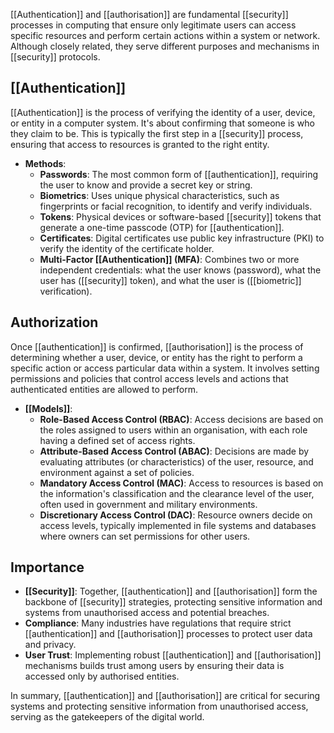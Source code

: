 [[Authentication]] and [[authorisation]] are fundamental [[security]] processes in computing that ensure only legitimate users can access specific resources and perform certain actions within a system or network. Although closely related, they serve different purposes and mechanisms in [[security]] protocols.

## [[Authentication]]

[[Authentication]] is the process of verifying the identity of a user, device, or entity in a computer system. It's about confirming that someone is who they claim to be. This is typically the first step in a [[security]] process, ensuring that access to resources is granted to the right entity.

- **Methods**:
    - **Passwords**: The most common form of [[authentication]], requiring the user to know and provide a secret key or string.
    - **Biometrics**: Uses unique physical characteristics, such as fingerprints or facial recognition, to identify and verify individuals.
    - **Tokens**: Physical devices or software-based [[security]] tokens that generate a one-time passcode (OTP) for [[authentication]].
    - **Certificates**: Digital certificates use public key infrastructure (PKI) to verify the identity of the certificate holder.
    - **Multi-Factor [[Authentication]] (MFA)**: Combines two or more independent credentials: what the user knows (password), what the user has ([[security]] token), and what the user is ([[biometric]] verification).

## Authorization

Once [[authentication]] is confirmed, [[authorisation]] is the process of determining whether a user, device, or entity has the right to perform a specific action or access particular data within a system. It involves setting permissions and policies that control access levels and actions that authenticated entities are allowed to perform.

- **[[Models]]**:
    - **Role-Based Access Control (RBAC)**: Access decisions are based on the roles assigned to users within an organisation, with each role having a defined set of access rights.
    - **Attribute-Based Access Control (ABAC)**: Decisions are made by evaluating attributes (or characteristics) of the user, resource, and environment against a set of policies.
    - **Mandatory Access Control (MAC)**: Access to resources is based on the information's classification and the clearance level of the user, often used in government and military environments.
    - **Discretionary Access Control (DAC)**: Resource owners decide on access levels, typically implemented in file systems and databases where owners can set permissions for other users.

## Importance

- **[[Security]]**: Together, [[authentication]] and [[authorisation]] form the backbone of [[security]] strategies, protecting sensitive information and systems from unauthorised access and potential breaches.
- **Compliance**: Many industries have regulations that require strict [[authentication]] and [[authorisation]] processes to protect user data and privacy.
- **User Trust**: Implementing robust [[authentication]] and [[authorisation]] mechanisms builds trust among users by ensuring their data is accessed only by authorised entities.

In summary, [[authentication]] and [[authorisation]] are critical for securing systems and protecting sensitive information from unauthorised access, serving as the gatekeepers of the digital world.